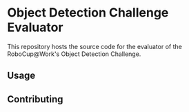 # Object Detection Challenge Evaluator

This repository hosts the source code for the evaluator of the RoboCup@Work's Object Detection Challenge.

## Usage

## Contributing
